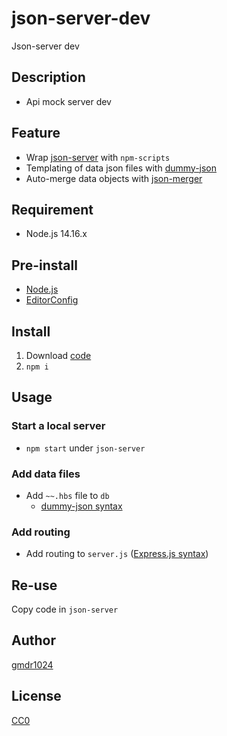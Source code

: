 # json-server-dev
Json-server dev

## Description
- Api mock server dev

## Feature
- Wrap [json-server](https://www.npmjs.com/package/json-server) with `npm-scripts`
- Templating of data json files with [dummy-json](https://www.npmjs.com/package/dummy-json)
- Auto-merge data objects with [json-merger](https://www.npmjs.com/package/json-merger)

## Requirement
- Node.js 14.16.x

## Pre-install
- [Node.js](https://nodejs.org/) 
- [EditorConfig](https://editorconfig.org/)

## Install
1. Download [code](https://github.com/gmdr1024/json-server-dev/archive/main.zip)
2. `npm i`

## Usage

### Start a local server
- `npm start` under `json-server`

### Add data files
- Add `~~.hbs` file to `db`
  - [dummy-json syntax](https://github.com/webroo/dummy-json#built-in-helpers)

### Add routing
- Add routing to `server.js` ([Express.js syntax](https://expressjs.com/en/guide/routing.html))

## Re-use
Copy code in `json-server`

## Author
[gmdr1024](https://github.com/gmdr1024)

## License
[CC0](https://github.com/gmdr1024/json-server-dev/blob/main/LICENSE) 
